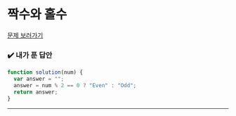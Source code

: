 # 짝수와 홀수

[문제 보러가기](https://school.programmers.co.kr/learn/courses/30/lessons/12937)

### :heavy_check_mark: 내가 푼 답안

```javascript
function solution(num) {
  var answer = "";
  answer = num % 2 == 0 ? "Even" : "Odd";
  return answer;
}
```

<hr/>
